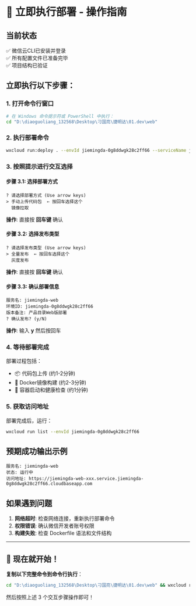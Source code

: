 # 🚀 立即执行部署 - 操作指南

## 当前状态
✅ 微信云CLI已安装并登录  
✅ 所有配置文件已准备完毕  
✅ 项目结构已验证  

## 立即执行以下步骤：

### 1. 打开命令行窗口
```bash
# 在 Windows 命令提示符或 PowerShell 中执行：
cd "D:\diaoguoliang_132568\Desktop\刁国亮\捷明达\01.dev\web"
```

### 2. 执行部署命令
```bash
wxcloud run:deploy . --envId jiemingda-0g8ddwgk28c2ff66 --serviceName jiemingda-web --remark "产品目录Web版部署"
```

### 3. 按照提示进行交互选择

#### 步骤 3.1: 选择部署方式
```
? 请选择部署方式 (Use arrow keys)
> 手动上传代码包  ← 按回车选择这个
  镜像拉取
```
**操作**: 直接按 **回车键** 确认

#### 步骤 3.2: 选择发布类型
```
? 请选择发布类型 (Use arrow keys)
> 全量发布  ← 按回车选择这个
  灰度发布
```
**操作**: 直接按 **回车键** 确认

#### 步骤 3.3: 确认部署信息
```
服务名: jiemingda-web
环境ID: jiemingda-0g8ddwgk28c2ff66
版本备注: 产品目录Web版部署
? 确认发布? (y/N)
```
**操作**: 输入 **y** 然后按回车

### 4. 等待部署完成
部署过程包括：
- 📦 代码包上传 (约1-2分钟)
- 🐳 Docker镜像构建 (约2-3分钟)  
- 🚀 容器启动和健康检查 (约1分钟)

### 5. 获取访问地址
部署完成后，运行：
```bash
wxcloud run list --envId jiemingda-0g8ddwgk28c2ff66
```

## 预期成功输出示例
```
服务名: jiemingda-web
状态: 运行中
访问地址: https://jiemingda-web-xxx.service.jiemingda-0g8ddwgk28c2ff66.cloudbaseapp.com
```

## 如果遇到问题
1. **网络超时**: 检查网络连接，重新执行部署命令
2. **权限错误**: 确认微信开发者账号权限
3. **构建失败**: 检查 Dockerfile 语法和文件结构

---

## 🎯 现在就开始！

**复制以下完整命令到命令行执行**：
```bash
cd "D:\diaoguoliang_132568\Desktop\刁国亮\捷明达\01.dev\web" && wxcloud run:deploy . --envId jiemingda-0g8ddwgk28c2ff66 --serviceName jiemingda-web --remark "产品目录Web版部署"
```

然后按照上述 3 个交互步骤操作即可！
